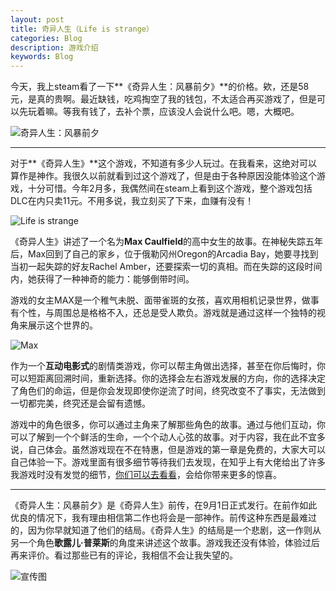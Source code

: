 ```yaml
---
layout: post
title: 奇异人生（Life is strange）
categories: Blog
description: 游戏介绍
keywords: Blog
---
```


今天，我上steam看了一下**《奇异人生：风暴前夕》**的价格。欸，还是58元，是真的贵啊。最近缺钱，吃鸡掏空了我的钱包，不太适合再买游戏了，但是可以先玩着嘛。等我有钱了，去补个票，应该没人会说什么吧。嗯，大概吧。

<!--more-->

![奇异人生：风暴前夕](http://blog-1253146816.file.myqcloud.com/images/2017-10-02-Life-is-strange/before-the-storm-cover.jpg)

---------------------------

对于**《奇异人生》**这个游戏，不知道有多少人玩过。在我看来，这绝对可以算作是神作。我很久以前就看到过这个游戏了，但是由于各种原因没能体验这个游戏，十分可惜。今年2月多，我偶然间在steam上看到这个游戏，整个游戏包括DLC在内只卖11元。不用多说，我立刻买了下来，血赚有没有！

![Life is strange](http://blog-1253146816.file.myqcloud.com/images/2017-10-02-Life-is-strange/life-is-strange-cover.png)

《奇异人生》讲述了一个名为**Max Caulfield**的高中女生的故事。在神秘失踪五年后，Max回到了自己的家乡，位于俄勒冈州Oregon的Arcadia Bay，她要寻找到当初一起失踪的好友Rachel Amber，还要探索一切的真相。而在失踪的这段时间内，她获得了一种神奇的能力：能够倒带时间。

游戏的女主MAX是一个稚气未脱、面带雀斑的女孩，喜欢用相机记录世界，做事有个性，与周围总是格格不入，还总是受人欺负。游戏就是通过这样一个独特的视角来展示这个世界的。

![Max](http://blog-1253146816.file.myqcloud.com/images/2017-10-02-Life-is-strange/MAX.jpg)

作为一个**互动电影式**的剧情类游戏，你可以帮主角做出选择，甚至在你后悔时，你可以短距离回溯时间，重新选择。你的选择会左右游戏发展的方向，你的选择决定了角色们的命运，但是你会发现即使你逆流了时间，终究改变不了事实，无法做到一切都完美，终究还是会留有遗憾。

游戏中的角色很多，你可以通过主角来了解那些角色的故事。通过与他们互动，你可以了解到一个个鲜活的生命，一个个动人心弦的故事。对于内容，我在此不宜多说，自己体会。虽然游戏现在不在特惠，但是游戏的第一章是免费的，大家大可以自己体验一下。游戏里面有很多细节等待我们去发现，在知乎上有大佬给出了许多我游戏时没有发觉的细节，[你们可以去看看](https://www.zhihu.com/question/27983861)，会给你带来更多的惊喜。

-------------------------

《奇异人生：风暴前夕》是《奇异人生》前传，在9月1日正式发行。在前作如此优良的情况下，我有理由相信第二作也将会是一部神作。前传这种东西是最难过的，因为你早就知道了他们的结局。《奇异人生》的结局是一个悲剧，这一作则从另一个角色**歌露儿·普莱斯**的角度来讲述这个故事。游戏我还没有体验，体验过后再来评价。看过那些已有的评论，我相信不会让我失望的。

![宣传图](http://blog-1253146816.file.myqcloud.com/images/2017-10-02-Life-is-strange/before-the-storm-poster.jpg)
